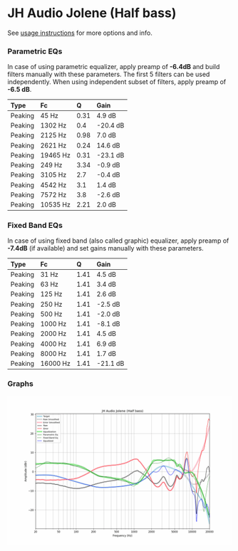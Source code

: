 # JH Audio Jolene (Half bass)
See [usage instructions](https://github.com/jaakkopasanen/AutoEq#usage) for more options and info.

### Parametric EQs
In case of using parametric equalizer, apply preamp of **-6.4dB** and build filters manually
with these parameters. The first 5 filters can be used independently.
When using independent subset of filters, apply preamp of **-6.5 dB**.

| Type    | Fc       |    Q | Gain     |
|:--------|:---------|:-----|:---------|
| Peaking | 45 Hz    | 0.31 | 4.9 dB   |
| Peaking | 1302 Hz  | 0.4  | -20.4 dB |
| Peaking | 2125 Hz  | 0.98 | 7.0 dB   |
| Peaking | 2621 Hz  | 0.24 | 14.6 dB  |
| Peaking | 19465 Hz | 0.31 | -23.1 dB |
| Peaking | 249 Hz   | 3.34 | -0.9 dB  |
| Peaking | 3105 Hz  | 2.7  | -0.4 dB  |
| Peaking | 4542 Hz  | 3.1  | 1.4 dB   |
| Peaking | 7572 Hz  | 3.8  | -2.6 dB  |
| Peaking | 10535 Hz | 2.21 | 2.0 dB   |

### Fixed Band EQs
In case of using fixed band (also called graphic) equalizer, apply preamp of **-7.4dB**
(if available) and set gains manually with these parameters.

| Type    | Fc       |    Q | Gain     |
|:--------|:---------|:-----|:---------|
| Peaking | 31 Hz    | 1.41 | 4.5 dB   |
| Peaking | 63 Hz    | 1.41 | 3.4 dB   |
| Peaking | 125 Hz   | 1.41 | 2.6 dB   |
| Peaking | 250 Hz   | 1.41 | -2.5 dB  |
| Peaking | 500 Hz   | 1.41 | -2.0 dB  |
| Peaking | 1000 Hz  | 1.41 | -8.1 dB  |
| Peaking | 2000 Hz  | 1.41 | 4.5 dB   |
| Peaking | 4000 Hz  | 1.41 | 6.9 dB   |
| Peaking | 8000 Hz  | 1.41 | 1.7 dB   |
| Peaking | 16000 Hz | 1.41 | -21.1 dB |

### Graphs
![](./JH%20Audio%20Jolene%20(Half%20bass).png)